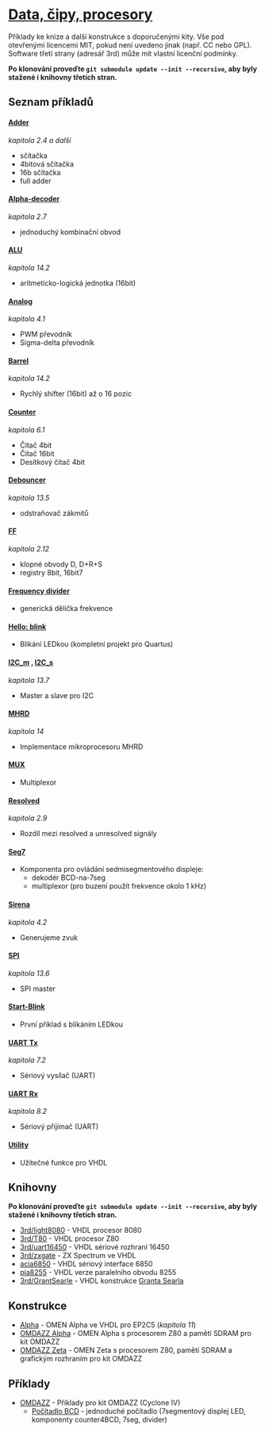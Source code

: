 # [Data, čipy, procesory](https://datacipy.cz/)

Příklady ke knize a další konstrukce s doporučenými kity. Vše pod otevřenými licencemi MIT, pokud není uvedeno jinak (např. CC nebo GPL). Software třetí strany (adresář 3rd) může mít vlastní licenční podmínky.

**Po klonování proveďte `git submodule update --init --recursive`, aby byly stažené i knihovny třetích stran.**

## Seznam příkladů

#### [Adder](./adder)

_kapitola 2.4 a další_

- sčítačka
- 4bitová sčítačka
- 16b sčítačka
- full adder

#### [Alpha-decoder](./alpha-decoder)

_kapitola 2.7_

- jednoduchý kombinační obvod

#### [ALU](./alu)

_kapitola 14.2_

- aritmeticko-logická jednotka (16bit)

#### [Analog](./analog)

_kapitola 4.1_

- PWM převodník
- Sigma-delta převodník

#### [Barrel](./barrel)

_kapitola 14.2_

- Rychlý shifter (16bit) až o 16 pozic

#### [Counter](./counter)

_kapitola 6.1_

- Čítač 4bit
- Čítač 16bit
- Desítkový čítač 4bit

#### [Debouncer](./debouncer)

_kapitola 13.5_

- odstraňovač zákmitů

#### [FF](./ff)

_kapitola 2.12_

- klopné obvody D, D+R+S
- registry 8bit, 16bit7

#### [Frequency divider](./frequency-divider)

- generická dělička frekvence

#### [Hello: blink](./hello-blink)

- Blikání LEDkou (kompletní projekt pro Quartus)

#### [I2C_m](./i2c_m) , [I2C_s](./i2c_s)

_kapitola 13.7_

- Master a slave pro I2C

#### [MHRD](./MHRD)

_kapitola 14_

- Implementace mikroprocesoru MHRD

#### [MUX](./mux)

- Multiplexor

#### [Resolved](./resolved)

_kapitola 2.9_

- Rozdíl mezi resolved a unresolved signály

#### [Seg7](./seg7)

- Komponenta pro ovládání sedmisegmentového displeje:
  - dekodér BCD-na-7seg
  - multiplexor (pro buzení použít frekvence okolo 1 kHz)

#### [Sirena](./sirena)

_kapitola 4.2_

- Generujeme zvuk

#### [SPI](./spi)

_kapitola 13.6_

- SPI master

#### [Start-Blink](./start-blink)

- První příklad s blikáním LEDkou

#### [UART Tx](./uart-tx)

_kapitola 7.2_

- Sériový vysílač (UART)

#### [UART Rx](./uart-rx)

_kapitola 8.2_

- Sériový přijímač (UART)

#### [Utility](./utility)

- Užitečné funkce pro VHDL

## Knihovny

**Po klonování proveďte `git submodule update --init --recursive`, aby byly stažené i knihovny třetích stran.**

- [3rd/light8080](./3rd/light8080) - VHDL procesor 8080
- [3rd/T80](./3rd/T80) - VHDL procesor Z80
- [3rd/uart16450](./3rd/uart16450) - VHDL sériové rozhraní 16450
- [3rd/zxgate](./3rd/zxgate) - ZX Spectrum ve VHDL
- [acia6850](./acia6850) - VHDL sériový interface 6850
- [pia8255](./pia8255) - VHDL verze paralelního obvodu 8255
- [3rd/GrantSearle](./3rd/GrantSearle) - VHDL konstrukce [Granta Searla](https://searle.wales)

## Konstrukce

- [Alpha](./alpha) - OMEN Alpha ve VHDL pro EP2C5 (_kapitola 11_)
- [OMDAZZ Alpha](./omdazz-alpha) - OMEN Alpha s procesorem Z80 a pamětí SDRAM pro kit OMDAZZ
- [OMDAZZ Zeta](./omdazz-zeta) - OMEN Zeta s procesorem Z80, pamětí SDRAM a grafickým rozhraním pro kit OMDAZZ

## Příklady

- [OMDAZZ](./omdazz-priklady) - Příklady pro kit OMDAZZ (Cyclone IV)
  - [Počítadlo BCD](./omdazz-priklady/BCD_counter) - jednoduché počítadlo (7segmentový displej LED, komponenty counter4BCD, 7seg, divider)
